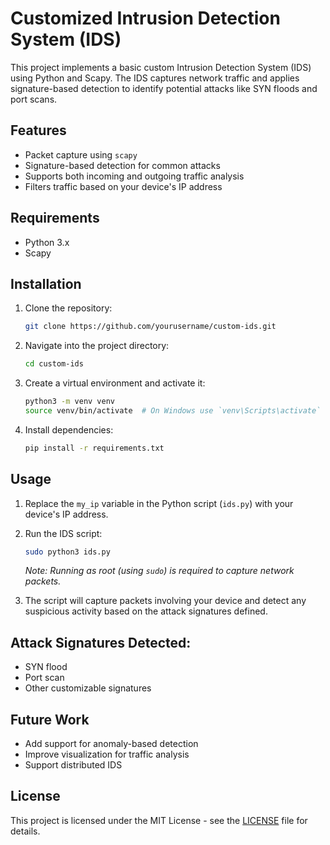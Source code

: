 # Customized Intrusion Detection System (IDS)

This project implements a basic custom Intrusion Detection System (IDS) using Python and Scapy. The IDS captures network traffic and applies signature-based detection to identify potential attacks like SYN floods and port scans.

## Features
- Packet capture using `scapy`
- Signature-based detection for common attacks
- Supports both incoming and outgoing traffic analysis
- Filters traffic based on your device's IP address

## Requirements
- Python 3.x
- Scapy

## Installation

1. Clone the repository:
    ```bash
    git clone https://github.com/yourusername/custom-ids.git
    ```
2. Navigate into the project directory:
    ```bash
    cd custom-ids
    ```
3. Create a virtual environment and activate it:
    ```bash
    python3 -m venv venv
    source venv/bin/activate  # On Windows use `venv\Scripts\activate`
    ```
4. Install dependencies:
    ```bash
    pip install -r requirements.txt
    ```

## Usage

1. Replace the `my_ip` variable in the Python script (`ids.py`) with your device's IP address.
   
2. Run the IDS script:
    ```bash
    sudo python3 ids.py
    ```
    *Note: Running as root (using `sudo`) is required to capture network packets.*

3. The script will capture packets involving your device and detect any suspicious activity based on the attack signatures defined.

## Attack Signatures Detected:
- SYN flood
- Port scan
- Other customizable signatures

## Future Work
- Add support for anomaly-based detection
- Improve visualization for traffic analysis
- Support distributed IDS

## License

This project is licensed under the MIT License - see the [LICENSE](LICENSE) file for details.
